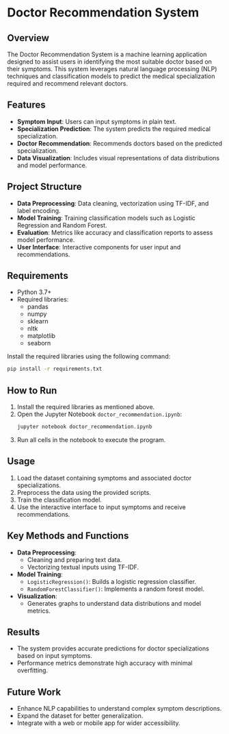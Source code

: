 # Doctor Recommendation System

## Overview
The Doctor Recommendation System is a machine learning application designed to assist users in identifying the most suitable doctor based on their symptoms. This system leverages natural language processing (NLP) techniques and classification models to predict the medical specialization required and recommend relevant doctors.

## Features
- **Symptom Input**: Users can input symptoms in plain text.
- **Specialization Prediction**: The system predicts the required medical specialization.
- **Doctor Recommendation**: Recommends doctors based on the predicted specialization.
- **Data Visualization**: Includes visual representations of data distributions and model performance.

## Project Structure
- **Data Preprocessing**: Data cleaning, vectorization using TF-IDF, and label encoding.
- **Model Training**: Training classification models such as Logistic Regression and Random Forest.
- **Evaluation**: Metrics like accuracy and classification reports to assess model performance.
- **User Interface**: Interactive components for user input and recommendations.

## Requirements
- Python 3.7+
- Required libraries:
  - pandas
  - numpy
  - sklearn
  - nltk
  - matplotlib
  - seaborn
  
Install the required libraries using the following command:
```bash
pip install -r requirements.txt
```

## How to Run
1. Install the required libraries as mentioned above.
2. Open the Jupyter Notebook `doctor_recommendation.ipynb`:
   ```bash
   jupyter notebook doctor_recommendation.ipynb
   ```
3. Run all cells in the notebook to execute the program.

## Usage
1. Load the dataset containing symptoms and associated doctor specializations.
2. Preprocess the data using the provided scripts.
3. Train the classification model.
4. Use the interactive interface to input symptoms and receive recommendations.

## Key Methods and Functions
- **Data Preprocessing**:
  - Cleaning and preparing text data.
  - Vectorizing textual inputs using TF-IDF.
- **Model Training**:
  - `LogisticRegression()`: Builds a logistic regression classifier.
  - `RandomForestClassifier()`: Implements a random forest model.
- **Visualization**:
  - Generates graphs to understand data distributions and model metrics.

## Results
- The system provides accurate predictions for doctor specializations based on input symptoms.
- Performance metrics demonstrate high accuracy with minimal overfitting.

## Future Work
- Enhance NLP capabilities to understand complex symptom descriptions.
- Expand the dataset for better generalization.
- Integrate with a web or mobile app for wider accessibility.
